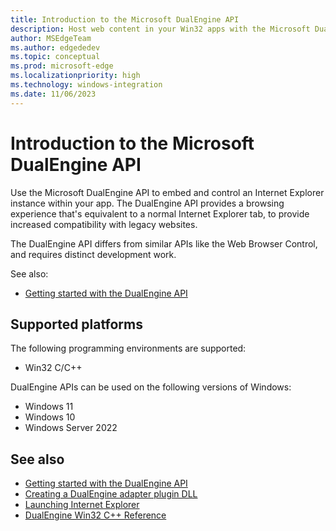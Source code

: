 ```yaml
---
title: Introduction to the Microsoft DualEngine API
description: Host web content in your Win32 apps with the Microsoft DualEngine interface.
author: MSEdgeTeam
ms.author: edgededev
ms.topic: conceptual
ms.prod: microsoft-edge
ms.localizationpriority: high
ms.technology: windows-integration
ms.date: 11/06/2023
---
```

# Introduction to the Microsoft DualEngine API

Use the Microsoft DualEngine API to embed and control an Internet Explorer instance within your app.  The DualEngine API provides a browsing experience that's equivalent to a normal Internet Explorer tab, to provide increased compatibility with legacy websites.

The DualEngine API differs from similar APIs like the Web Browser Control, and requires distinct development work.

See also:
* [Getting started with the DualEngine API](./get-started.md)


<!-- ====================================================================== -->
## Supported platforms

The following programming environments are supported:

*  Win32 C/C++

DualEngine APIs can be used on the following versions of Windows:

*  Windows 11
*  Windows 10
*  Windows Server 2022


<!-- ====================================================================== -->
## See also

* [Getting started with the DualEngine API](./get-started.md)
* [Creating a DualEngine adapter plugin DLL](concepts/adapter-dll.md)
* [Launching Internet Explorer](concepts/launching-internet-explorer.md)
* [DualEngine Win32 C++ Reference](reference/index.md)
